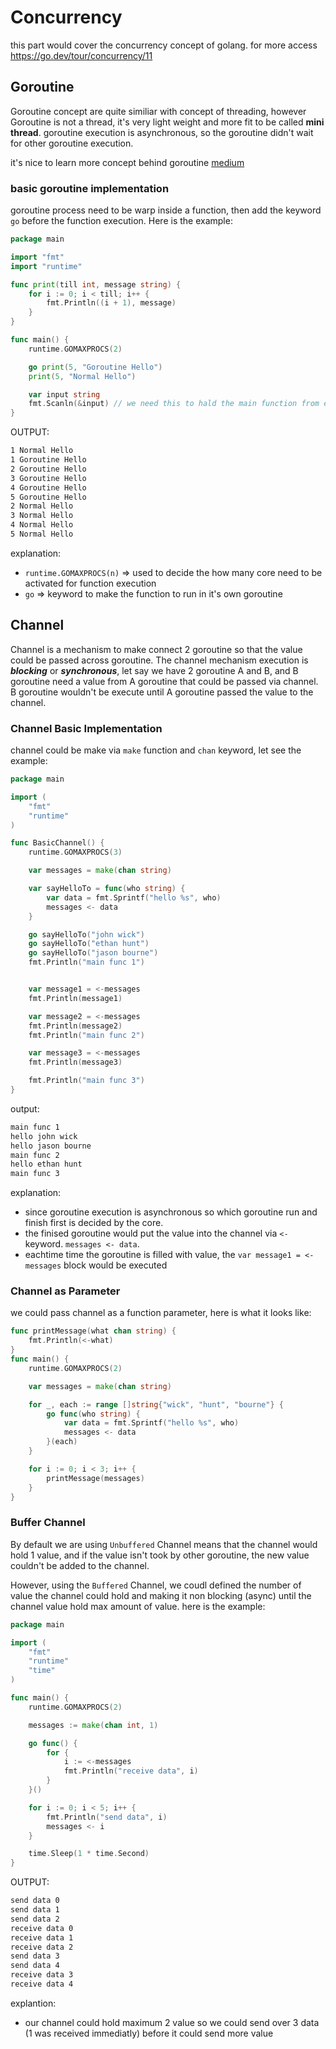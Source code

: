 # Concurrency

this part would cover the concurrency concept of golang. for more access https://go.dev/tour/concurrency/11

## Goroutine

Goroutine concept are quite similiar with concept of threading, however Goroutine is not a thread, it's very light weight and more fit to be called **mini thread**. goroutine execution is asynchronous, so the goroutine didn't wait for other goroutine execution.

it's nice to learn more concept behind goroutine [medium](https://medium.com/@hatronix/go-multitasking-comparing-concurrency-and-parallelism-in-go-812dc15d4245#:~:text=Go%20is%20designed%20to%20efficiently,by%20modern%20multi%2Dcore%20processors)

### basic goroutine implementation

goroutine process need to be warp inside a function, then add the keyword `go` before the function execution. Here is the example:

```go
package main

import "fmt"
import "runtime"

func print(till int, message string) {
    for i := 0; i < till; i++ {
        fmt.Println((i + 1), message)
    }
}

func main() {
    runtime.GOMAXPROCS(2)

    go print(5, "Goroutine Hello")
    print(5, "Normal Hello")

    var input string
    fmt.Scanln(&input) // we need this to hald the main function from exiting after the usual function execution is done to wait for goroutine function
}
```

OUTPUT:

```sh
1 Normal Hello
1 Goroutine Hello
2 Goroutine Hello
3 Goroutine Hello
4 Goroutine Hello
5 Goroutine Hello
2 Normal Hello
3 Normal Hello
4 Normal Hello
5 Normal Hello
```

explanation:

- `runtime.GOMAXPROCS(n)` => used to decide the how many core need to be activated for function execution
- `go` => keyword to make the function to run in it's own goroutine

## Channel

Channel is a mechanism to make connect 2 goroutine so that the value could be passed across goroutine. The channel mechanism execution is **_blocking_** or **_synchronous_**, let say we have 2 goroutine A and B, and B goroutine need a value from A goroutine that could be passed via channel. B goroutine wouldn't be execute until A goroutine passed the value to the channel.

### Channel Basic Implementation

channel could be make via `make` function and `chan` keyword, let see the example:

```go
package main

import (
	"fmt"
	"runtime"
)

func BasicChannel() {
    runtime.GOMAXPROCS(3)

    var messages = make(chan string)

    var sayHelloTo = func(who string) {
        var data = fmt.Sprintf("hello %s", who)
        messages <- data
    }

    go sayHelloTo("john wick")
    go sayHelloTo("ethan hunt")
    go sayHelloTo("jason bourne")
	fmt.Println("main func 1")


    var message1 = <-messages
    fmt.Println(message1)

    var message2 = <-messages
    fmt.Println(message2)
	fmt.Println("main func 2")

    var message3 = <-messages
    fmt.Println(message3)

	fmt.Println("main func 3")
}
```

output:

```sh
main func 1
hello john wick
hello jason bourne
main func 2
hello ethan hunt
main func 3
```

explanation:

- since goroutine execution is asynchronous so which goroutine run and finish first is decided by the core.
- the finised goroutine would put the value into the channel via `<-` keyword. `messages <- data`.
- eachtime time the goroutine is filled with value, the `var message1 = <-messages` block would be executed

### Channel as Parameter

we could pass channel as a function parameter, here is what it looks like:

```go
func printMessage(what chan string) {
    fmt.Println(<-what)
}
func main() {
    runtime.GOMAXPROCS(2)

    var messages = make(chan string)

    for _, each := range []string{"wick", "hunt", "bourne"} {
        go func(who string) {
            var data = fmt.Sprintf("hello %s", who)
            messages <- data
        }(each)
    }

    for i := 0; i < 3; i++ {
        printMessage(messages)
    }
}
```

### Buffer Channel

By default we are using `Unbuffered` Channel means that the channel would hold 1 value, and if the value isn't took by other goroutine, the new value couldn't be added to the channel.

However, using the `Buffered` Channel, we coudl defined the number of value the channel could hold and making it non blocking (async) until the channel value hold max amount of value. here is the example:

```go
package main

import (
    "fmt"
    "runtime"
    "time"
)

func main() {
    runtime.GOMAXPROCS(2)

    messages := make(chan int, 1)

    go func() {
        for {
            i := <-messages
            fmt.Println("receive data", i)
        }
    }()

    for i := 0; i < 5; i++ {
        fmt.Println("send data", i)
        messages <- i
    }

    time.Sleep(1 * time.Second)
}
```

OUTPUT:

```sh
send data 0
send data 1
send data 2
receive data 0
receive data 1
receive data 2
send data 3
send data 4
receive data 3
receive data 4
```

explantion:

- our channel could hold maximum 2 value so we could send over 3 data (1 was received immediatly) before it could send more value
